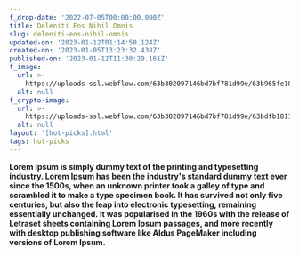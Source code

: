 ```yaml
---
f_drop-date: '2022-07-05T00:00:00.000Z'
title: Deleniti Eos Nihil Omnis
slug: deleniti-eos-nihil-omnis
updated-on: '2023-01-12T01:14:50.124Z'
created-on: '2023-01-05T13:23:32.438Z'
published-on: '2023-01-12T11:30:29.161Z'
f_image:
  url: >-
    https://uploads-ssl.webflow.com/63b302097146bd7bf781d99e/63b965fe18d4e075be200818_ezgif.com-gif-maker.gif
  alt: null
f_crypto-image:
  url: >-
    https://uploads-ssl.webflow.com/63b302097146bd7bf781d99e/63bdfb1811e947332b8b86a9_1175229_eth_ether_ethereum_icon%20(1).svg
  alt: null
layout: '[hot-picks].html'
tags: hot-picks
---
```


**Lorem Ipsum is simply dummy text of the printing and typesetting industry. Lorem Ipsum has been the industry's standard dummy text ever since the 1500s, when an unknown printer took a galley of type and scrambled it to make a type specimen book. It has survived not only five centuries, but also the leap into electronic typesetting, remaining essentially unchanged. It was popularised in the 1960s with the release of Letraset sheets containing Lorem Ipsum passages, and more recently with desktop publishing software like Aldus PageMaker including versions of Lorem Ipsum.**
